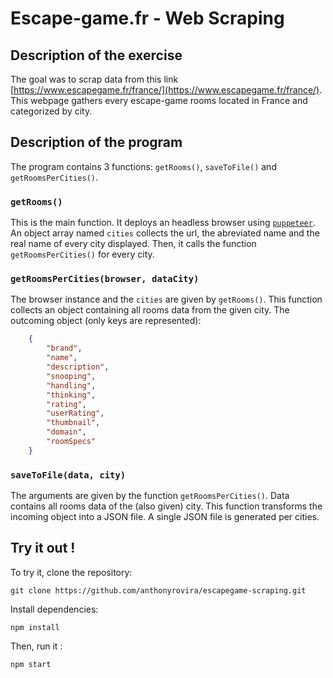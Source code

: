 # Escape-game.fr - Web Scraping

## Description of the exercise
The goal was to scrap data from this link [https://www.escapegame.fr/france/](https://www.escapegame.fr/france/). This webpage gathers every escape-game rooms located in France and categorized by city. 


## Description of the program
The program contains 3 functions:
`getRooms()`, `saveToFile()` and `getRoomsPerCities()`.


### `getRooms()`
This is the main function. It deploys an headless browser using [`puppeteer`](https://github.com/puppeteer/puppeteer). An object array named `cities` collects the url, the abreviated name and the real name of every city displayed.
Then, it calls the function `getRoomsPerCities()` for every city.


### `getRoomsPerCities(browser, dataCity)`
The browser instance and the `cities` are given by `getRooms()`. This function collects an object containing all rooms data from the given city.
The outcoming object (only keys are represented): 
```json
    {
        "brand",
        "name",
        "description",
        "snooping",
        "handling",
        "thinking",
        "rating",
        "userRating",
        "thumbnail",
        "domain",
        "roomSpecs"
    }

```


### `saveToFile(data, city)`
The arguments are given by the function `getRoomsPerCities()`. Data contains all rooms data of the (also given) city. This function transforms the incoming object into a JSON file. A single JSON file is generated per cities.


## Try it out !
To try it, clone the repository: 
```
git clone https://github.com/anthonyrovira/escapegame-scraping.git
```

Install dependencies:
```
npm install
```

Then, run it :
```
npm start
```